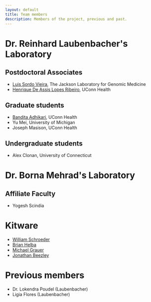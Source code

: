 ```yaml
---
layout: default
title: Team members
description: Members of the project, previous and past.
---
```


# Dr. Reinhard Laubenbacher's Laboratory

## Postdoctoral Associates
* [Luis Sordo Vieira](https://www.jax.org/people/luis-sordo-vieira), The Jackson Laboratory for Genomic Medicine
* [Henrique De Assis Lopes Ribeiro](https://health.uconn.edu/laubenbacher/research/henrique-de-assis-lopes-ribeiro-phd/), UConn Health

## Graduate students
* [Bandita Adhikari](https://health.uconn.edu/laubenbacher/research/bandita-adhikari/), UConn Health
* Yu Mei, University of Michigan
* Joseph Masison, UConn Health

## Undergraduate students
* Alex Clonan, University of Connecticut

# Dr. Borna Mehrad's Laboratory

## Affiliate Faculty 

* Yogesh Scindia

# Kitware 

* [William Schroeder](https://www.kitware.com/will-schroeder/)
* [Brian Helba](https://www.kitware.com/brian-helba/)
* [Michael Grauer](https://www.kitware.com/michael-grauer/)
* [Jonathan Beezley](https://www.kitware.com/jonathan-beezley/) 

# Previous members

* Dr. Lokendra Poudel (Laubenbacher)
* Ligia Flores (Laubenbacher)

